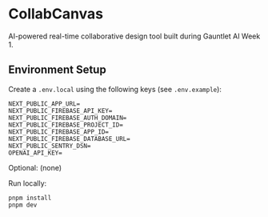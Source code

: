 # CollabCanvas
AI-powered real-time collaborative design tool built during Gauntlet AI Week 1.

## Environment Setup

Create a `.env.local` using the following keys (see `.env.example`):

```
NEXT_PUBLIC_APP_URL=
NEXT_PUBLIC_FIREBASE_API_KEY=
NEXT_PUBLIC_FIREBASE_AUTH_DOMAIN=
NEXT_PUBLIC_FIREBASE_PROJECT_ID=
NEXT_PUBLIC_FIREBASE_APP_ID=
NEXT_PUBLIC_FIREBASE_DATABASE_URL=
NEXT_PUBLIC_SENTRY_DSN=
OPENAI_API_KEY=
```

Optional: (none)

Run locally:

```
pnpm install
pnpm dev
```